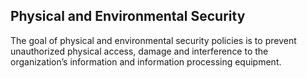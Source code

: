 ## Physical and Environmental Security

The goal of physical and environmental security policies is to prevent unauthorized physical access, damage and interference to the organization’sinformation and information processing equipment.